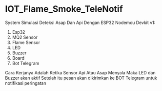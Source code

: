 # IOT_Flame_Smoke_TeleNotif

System Simulasi Deteksi Asap Dan Api Dengan ESP32 Nodemcu Devkit v1:
1. Esp32
2. MQ2 Sensor
3. Flame Sensor
4. LED
5. Buzzer
6. Board
7. Bot Telegram

Cara Kerjanya Adalah Ketika Sensor Api Atau Asap Menyala Maka LED dan Buzzer akan aktif
Setelah itu pesan akan dikirimkan ke BOT Telegram untuk notifikasi peringatan 
